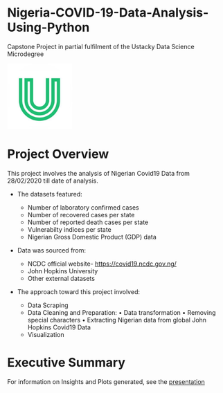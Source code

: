 # Nigeria-COVID-19-Data-Analysis-Using-Python
Capstone Project in partial fulfilment of the Ustacky Data Science Microdegree 

<img src="ustacky_logo.jpg" width=150>


# Project Overview
This project involves the analysis of Nigerian Covid19 Data from 28/02/2020 till date of analysis.
* The datasets featured:
	* Number of laboratory confirmed cases
	* Number of recovered cases per state
	* Number of reported death cases per state
	* Vulnerabilty indices per state
	* Nigerian Gross Domestic Product (GDP) data

* Data was sourced from:
	* NCDC official website-  https://covid19.ncdc.gov.ng/
	* John Hopkins University
	* Other external datasets

* The approach toward this project involved:
	* Data Scraping
	* Data Cleaning and Preparation:
		• Data transformation
		• Removing special characters
		• Extracting Nigerian data from global John Hopkins Covid19 Data
	* Visualization

# Executive Summary
For information on Insights and Plots generated, see the [presentation](https://github.com/Hil-dred/Nigeria-COVID-19-Data-Analysis-Using-Python/blob/main/Nig_Covid19_Analysis_summary.pdf)
		
